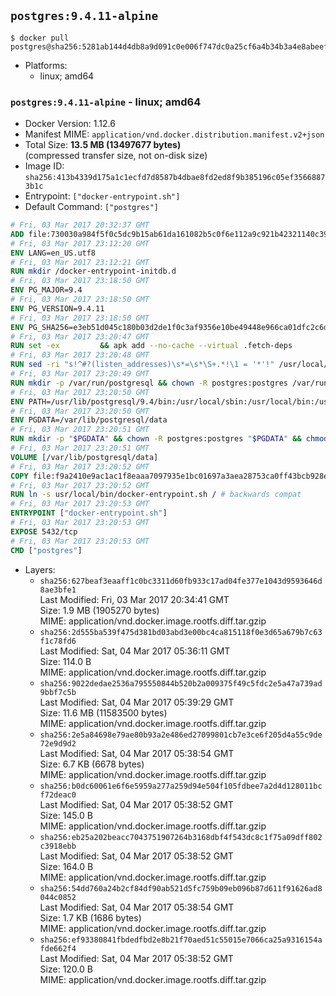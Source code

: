 ## `postgres:9.4.11-alpine`

```console
$ docker pull postgres@sha256:5281ab144d4db8a9d091c0e006f747dc0a25cf6a4b34b3a4e8abeefbc7f7989c
```

-	Platforms:
	-	linux; amd64

### `postgres:9.4.11-alpine` - linux; amd64

-	Docker Version: 1.12.6
-	Manifest MIME: `application/vnd.docker.distribution.manifest.v2+json`
-	Total Size: **13.5 MB (13497677 bytes)**  
	(compressed transfer size, not on-disk size)
-	Image ID: `sha256:413b4339d175a1c1ecfd7d8587b4dbae8fd2ed8f9b385196c05ef35668873b1c`
-	Entrypoint: `["docker-entrypoint.sh"]`
-	Default Command: `["postgres"]`

```dockerfile
# Fri, 03 Mar 2017 20:32:37 GMT
ADD file:730030a984f5f0c5dc9b15ab61da161082b5c0f6e112a9c921b42321140c3927 in / 
# Fri, 03 Mar 2017 23:12:20 GMT
ENV LANG=en_US.utf8
# Fri, 03 Mar 2017 23:12:21 GMT
RUN mkdir /docker-entrypoint-initdb.d
# Fri, 03 Mar 2017 23:18:50 GMT
ENV PG_MAJOR=9.4
# Fri, 03 Mar 2017 23:18:50 GMT
ENV PG_VERSION=9.4.11
# Fri, 03 Mar 2017 23:18:50 GMT
ENV PG_SHA256=e3eb51d045c180b03d2de1f0c3af9356e10be49448e966ca01dfc2c6d1cc9d23
# Fri, 03 Mar 2017 23:20:47 GMT
RUN set -ex 		&& apk add --no-cache --virtual .fetch-deps 		ca-certificates 		openssl 		tar 		&& wget -O postgresql.tar.bz2 "https://ftp.postgresql.org/pub/source/v$PG_VERSION/postgresql-$PG_VERSION.tar.bz2" 	&& echo "$PG_SHA256 *postgresql.tar.bz2" | sha256sum -c - 	&& mkdir -p /usr/src/postgresql 	&& tar 		--extract 		--file postgresql.tar.bz2 		--directory /usr/src/postgresql 		--strip-components 1 	&& rm postgresql.tar.bz2 		&& apk add --no-cache --virtual .build-deps 		bison 		flex 		gcc 		libc-dev 		libedit-dev 		libxml2-dev 		libxslt-dev 		make 		openssl-dev 		perl 		util-linux-dev 		zlib-dev 		&& cd /usr/src/postgresql 	&& awk '$1 == "#define" && $2 == "DEFAULT_PGSOCKET_DIR" && $3 == "\"/tmp\"" { $3 = "\"/var/run/postgresql\""; print; next } { print }' src/include/pg_config_manual.h > src/include/pg_config_manual.h.new 	&& grep '/var/run/postgresql' src/include/pg_config_manual.h.new 	&& mv src/include/pg_config_manual.h.new src/include/pg_config_manual.h 	&& ./configure 		--enable-integer-datetimes 		--enable-thread-safety 		--enable-tap-tests 		--disable-rpath 		--with-uuid=e2fs 		--with-gnu-ld 		--with-pgport=5432 		--with-system-tzdata=/usr/share/zoneinfo 		--prefix=/usr/local 				--with-openssl 		--with-libxml 		--with-libxslt 	&& make -j "$(getconf _NPROCESSORS_ONLN)" world 	&& make install-world 	&& make -C contrib install 		&& runDeps="$( 		scanelf --needed --nobanner --recursive /usr/local 			| awk '{ gsub(/,/, "\nso:", $2); print "so:" $2 }' 			| sort -u 			| xargs -r apk info --installed 			| sort -u 	)" 	&& apk add --no-cache --virtual .postgresql-rundeps 		$runDeps 		bash 		su-exec 		tzdata 	&& apk del .fetch-deps .build-deps 	&& cd / 	&& rm -rf 		/usr/src/postgresql 		/usr/local/share/doc 		/usr/local/share/man 	&& find /usr/local -name '*.a' -delete
# Fri, 03 Mar 2017 23:20:48 GMT
RUN sed -ri "s!^#?(listen_addresses)\s*=\s*\S+.*!\1 = '*'!" /usr/local/share/postgresql/postgresql.conf.sample
# Fri, 03 Mar 2017 23:20:49 GMT
RUN mkdir -p /var/run/postgresql && chown -R postgres:postgres /var/run/postgresql && chmod g+s /var/run/postgresql
# Fri, 03 Mar 2017 23:20:50 GMT
ENV PATH=/usr/lib/postgresql/9.4/bin:/usr/local/sbin:/usr/local/bin:/usr/sbin:/usr/bin:/sbin:/bin
# Fri, 03 Mar 2017 23:20:50 GMT
ENV PGDATA=/var/lib/postgresql/data
# Fri, 03 Mar 2017 23:20:51 GMT
RUN mkdir -p "$PGDATA" && chown -R postgres:postgres "$PGDATA" && chmod 777 "$PGDATA" # this 777 will be replaced by 700 at runtime (allows semi-arbitrary "--user" values)
# Fri, 03 Mar 2017 23:20:51 GMT
VOLUME [/var/lib/postgresql/data]
# Fri, 03 Mar 2017 23:20:52 GMT
COPY file:f9a2410e9ac1ac1f8eaaa7097935e1bc01697a3aea28753ca0ff43bcb928e743 in /usr/local/bin/ 
# Fri, 03 Mar 2017 23:20:52 GMT
RUN ln -s usr/local/bin/docker-entrypoint.sh / # backwards compat
# Fri, 03 Mar 2017 23:20:53 GMT
ENTRYPOINT ["docker-entrypoint.sh"]
# Fri, 03 Mar 2017 23:20:53 GMT
EXPOSE 5432/tcp
# Fri, 03 Mar 2017 23:20:53 GMT
CMD ["postgres"]
```

-	Layers:
	-	`sha256:627beaf3eaaff1c0bc3311d60fb933c17ad04fe377e1043d9593646d8ae3bfe1`  
		Last Modified: Fri, 03 Mar 2017 20:34:41 GMT  
		Size: 1.9 MB (1905270 bytes)  
		MIME: application/vnd.docker.image.rootfs.diff.tar.gzip
	-	`sha256:2d555ba539f475d381bd03abd3e00bc4ca815118f0e3d65a679b7c63f1c78fd6`  
		Last Modified: Sat, 04 Mar 2017 05:36:11 GMT  
		Size: 114.0 B  
		MIME: application/vnd.docker.image.rootfs.diff.tar.gzip
	-	`sha256:9022dedae2536a795550844b520b2a009375f49c5fdc2e5a47a739ad9bbf7c5b`  
		Last Modified: Sat, 04 Mar 2017 05:39:29 GMT  
		Size: 11.6 MB (11583500 bytes)  
		MIME: application/vnd.docker.image.rootfs.diff.tar.gzip
	-	`sha256:2e5a84698e79ae80b93a2e486ed27099801cb7e3ce6f205d4a55c9de72e9d9d2`  
		Last Modified: Sat, 04 Mar 2017 05:38:54 GMT  
		Size: 6.7 KB (6678 bytes)  
		MIME: application/vnd.docker.image.rootfs.diff.tar.gzip
	-	`sha256:b0dc60061e6f6e5959a277a259d94e504f105fdbee7a2d4d128011bcf72deac0`  
		Last Modified: Sat, 04 Mar 2017 05:38:52 GMT  
		Size: 145.0 B  
		MIME: application/vnd.docker.image.rootfs.diff.tar.gzip
	-	`sha256:eb25a202beacc7043751907264b3168dbf4f543dc8c1f75a09dff802c3918ebb`  
		Last Modified: Sat, 04 Mar 2017 05:38:52 GMT  
		Size: 164.0 B  
		MIME: application/vnd.docker.image.rootfs.diff.tar.gzip
	-	`sha256:54dd760a24b2cf84df90ab521d5fc759b09eb096b87d611f91626ad8044c0852`  
		Last Modified: Sat, 04 Mar 2017 05:38:54 GMT  
		Size: 1.7 KB (1686 bytes)  
		MIME: application/vnd.docker.image.rootfs.diff.tar.gzip
	-	`sha256:ef93380841fbdedfbd2e8b21f70aed51c55015e7066ca25a9316154afde662f4`  
		Last Modified: Sat, 04 Mar 2017 05:38:52 GMT  
		Size: 120.0 B  
		MIME: application/vnd.docker.image.rootfs.diff.tar.gzip
